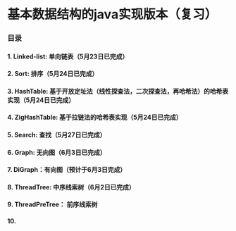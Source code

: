 # 基本数据结构的java实现版本（复习）

### 目录
#### 1. Linked-list: 单向链表（5月23日已完成）
#### 2. Sort: 排序（5月24日已完成）
#### 3. HashTable: 基于开放定址法（线性探查法，二次探查法，再哈希法）的哈希表实现（5月24日已完成）
#### 4. ZigHashTable: 基于拉链法的哈希表实现（5月24日已完成）
#### 5. Search: 查找（5月27日已完成）
#### 6. Graph: 无向图（6月3日已完成）
#### 7. DiGraph：有向图（预计于6月3日完成）
#### 8. ThreadTree: 中序线索树（6月2日已完成）
#### 9. ThreadPreTree： 前序线索树
#### 10. 

